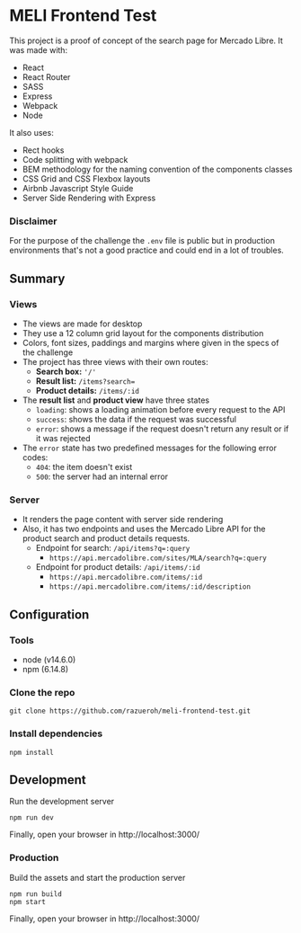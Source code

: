 # MELI Frontend Test

This project is a proof of concept of the search page for Mercado Libre. It was made with:

- React
- React Router
- SASS
- Express
- Webpack
- Node

It also uses:

- Rect hooks
- Code splitting with webpack
- BEM methodology for the naming convention of the components classes
- CSS Grid and CSS Flexbox layouts
- Airbnb Javascript Style Guide
- Server Side Rendering with Express

### Disclaimer

For the purpose of the challenge the `.env` file is public but in production environments that's not a good practice and could end in a lot of troubles.

## Summary

### Views

- The views are made for desktop
- They use a 12 column grid layout for the components distribution
- Colors, font sizes, paddings and margins where given in the specs of the challenge
- The project has three views with their own routes:
  - **Search box:** `'/'`
  - **Result list:** `/items?search=`
  - **Product details:** `/items/:id`
- The **result list** and **product view** have three states
  - `loading`: shows a loading animation before every request to the API
  - `success`: shows the data if the request was successful
  - `error`: shows a message if the request doesn't return any result or if it was rejected
- The `error` state has two predefined messages for the following error codes:
  - `404`: the item doesn't exist
  - `500`: the server had an internal error

### Server

- It renders the page content with server side rendering
- Also, it has two endpoints and uses the Mercado Libre API for the product search and product details requests.
  - Endpoint for search: `/api/items?q=:query`
    - `https://api.mercadolibre.com/sites/MLA/search?q=:query`
  - Endpoint for product details: `/api/items/:id`
    - `https://api.mercadolibre.com/items/:id`
    - `https://api.mercadolibre.com/items/:id/description`

## Configuration

### Tools

- node (v14.6.0)
- npm (6.14.8)

### Clone the repo

```
git clone https://github.com/razueroh/meli-frontend-test.git
```

### Install dependencies

```
npm install
```

## Development

Run the development server

```
npm run dev
```

Finally, open your browser in http://localhost:3000/

### Production

Build the assets and start the production server

```
npm run build
npm start
```

Finally, open your browser in http://localhost:3000/
